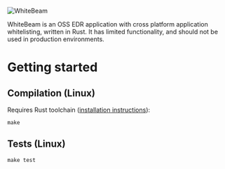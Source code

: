 ![WhiteBeam](https://gist.githubusercontent.com/noproto/ea7d62cd578afdd1bac2e96078c0e6b2/raw/cf895a5fef1f2295671653ece9155f4e1f0478e4/WhiteBeam.svg?sanitize=true)

WhiteBeam is an OSS EDR application with cross platform application whitelisting, written in Rust. It has limited functionality, and should not be used in production environments.

# Getting started

## Compilation (Linux)
Requires Rust toolchain ([installation instructions](https://www.rust-lang.org/tools/install)):

`make`

## Tests (Linux)
`make test`

